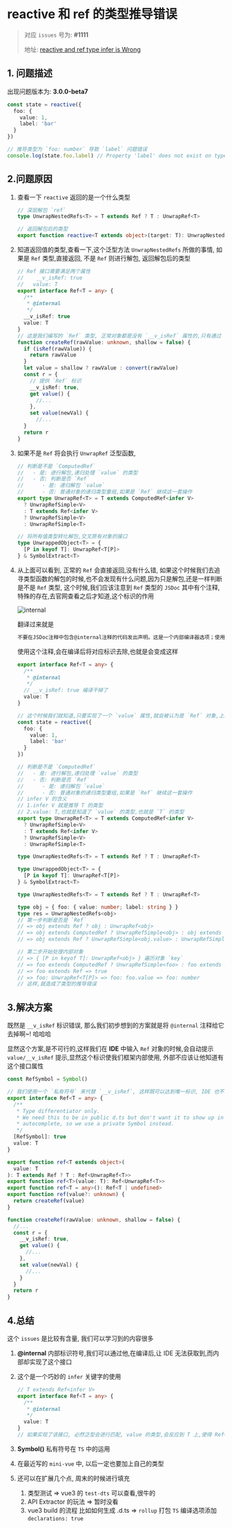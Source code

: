 # reactive 和 ref 的类型推导错误

> 对应 `issues` 号为: **#1111**
>
> 地址: [reactive and ref type infer is Wrong](https://github.com/vuejs/vue-next/issues/1111)

## 1. 问题描述

出现问题版本为: **3.0.0-beta7**

```ts
const state = reactive({
  foo: {
    value: 1,
    label: 'bar'
  }
})

// 推导类型为 `foo: number` 导致 `label` 问题错误
console.log(state.foo.label) // Property 'label' does not exist on type 'number'
```

## 2.问题原因

1. 查看一下 `reactive` 返回的是一个什么类型

   ```ts
   // 深层解包 `ref`
   type UnwrapNestedRefs<T> = T extends Ref ? T : UnwrapRef<T>

   // 返回解包后的类型
   export function reactive<T extends object>(target: T): UnwrapNestedRefs<T>
   ```

2. 知道返回值的类型,查看一下,这个泛型方法 `UnwrapNestedRefs` 所做的事情, 如果是 `Ref` 类型,直接返回, 不是 `Ref` 则进行解包, 返回解包后的类型

   ```ts
   // Ref 接口需要满足两个属性
   // 	 __v_isRef: true
   //   value: T
   export interface Ref<T = any> {
     /**
      * @internal
      */
     __v_isRef: true
     value: T
   }
   // 这是我们编写的 `Ref` 类型, 正常对象都是没有 `__v_isRef` 属性的,只有通过 `ref` 函数创建的对象,才会拥有这个属性
   function createRef(rawValue: unknown, shallow = false) {
     if (isRef(rawValue)) {
       return rawValue
     }
     let value = shallow ? rawValue : convert(rawValue)
     const r = {
       // 提供 `Ref` 标识
       __v_isRef: true,
       get value() {
         //...
       },
       set value(newVal) {
         //...
     }
     return r
   }
   ```

3. 如果不是 `Ref` 将会执行 `UnwrapRef` 泛型函数,

   ```ts
   // 判断是不是 `ComputedRef`
   //   - 是: 进行解包,递归处理 `value` 的类型
   //   - 否: 判断是否 `Ref`
   //      - 是: 递归解包 `value`
   //      - 否: 普通对象的递归类型重组,如果是 `Ref` 继续这一套操作
   export type UnwrapRef<T> = T extends ComputedRef<infer V>
     ? UnwrapRefSimple<V>
     : T extends Ref<infer V>
     ? UnwrapRefSimple<V>
     : UnwrapRefSimple<T>

   // 将所有值类型转化解包,交叉原有对象的接口
   type UnwrappedObject<T> = {
     [P in keyof T]: UnwrapRef<T[P]>
   } & SymbolExtract<T>
   ```

4. 从上面可以看到, 正常的 `Ref` 会直接返回,没有什么错, 如果这个时候我们去追寻类型函数的解包的时候,也不会发现有什么问题,因为只是解包,还是一样判断是不是 `Ref` 类型, 这个时候,我们应该注意到 `Ref` 类型的 `JSDoc` 其中有个注释,特殊的存在,去官网查看之后才知道,这个标识的作用

   ![internal](https://pic.imgdb.cn/item/61b1eeb02ab3f51d91ec4594.jpg)

   翻译过来就是

   ```txt
   不要在JSDoc注释中包含@internal注释的代码发出声明。这是一个内部编译器选项；使用的风险由您自己承担，因为编译器不会检查结果是否有效。如果您正在搜索一个工具来处理d.ts文件中的其他可见性级别
   ```

   使用这个注释,会在编译后将对应标识去除,也就是会变成这样

   ```ts
   export interface Ref<T = any> {
     /**
      * @internal
      */
     // __v_isRef: true 编译干掉了
     value: T
   }

   // 这个时候我们就知道,只要实现了一个 `value` 属性,就会被认为是 `Ref` 对象,上面的问题也就会变成
   const state = reactive({
     foo: {
       value: 1,
       label: 'bar'
     }
   })

   // 判断是不是 `ComputedRef`
   //   - 是: 进行解包,递归处理 `value` 的类型
   //   - 否: 判断是否 `Ref`
   //      - 是: 递归解包 `value`
   //      - 否: 普通对象的递归类型重组,如果是 `Ref` 继续这一套操作
   // infer V 的含义
   // 1.infer V 就是推导 T 的类型
   // 2.value: T,也就是知道了 `value` 的类型,也就是 `T` 的类型
   export type UnwrapRef<T> = T extends ComputedRef<infer V>
     ? UnwrapRefSimple<V>
     : T extends Ref<infer V>
     ? UnwrapRefSimple<V>
     : UnwrapRefSimple<T>

   type UnwrapNestedRefs<T> = T extends Ref ? T : UnwrapRef<T>

   type UnwrappedObject<T> = {
     [P in keyof T]: UnwrapRef<T[P]>
   } & SymbolExtract<T>

   type UnwrapNestedRefs<T> = T extends Ref ? T : UnwrapRef<T>

   type obj = { foo: { value: number; label: string } }
   type res = UnwrapNestedRefs<obj>
   // 第一步判断是否是 `Ref`
   // => obj extends Ref ? obj : UnwrapRef<obj>
   // => obj extends ComputedRef ? UnwrapRefSimple<obj> : obj extends Ref ? UnwrapRefSimple<obj.value> : UnwrapRefSimple<obj> // 不是`computed` 没有实现 `effect` 接口
   // => obj extends Ref ? UnwrapRefSimple<obj.value> : UnwrapRefSimple<obj>

   // 第二步开始处理内部对象
   // => { [P in keyof T]: UnwrapRef<obj> } 遍历对象 `key`
   // => foo extends ComputedRef ? UnwrapRefSimple<foo> : foo extends Ref ? UnwrapRefSimple<foo.value> : UnwrapRefSimple<foo> // 不是`computed` 没有实现 `effect` 接口
   // => foo extends Ref => true
   // => foo: UnwrapRef<T[P]> => foo: foo.value => foo: number
   // 这样,就造成了类型的推导错误
   ```

## 3.解决方案

既然是 `__v_isRef` 标识错误, 那么我们初步想到的方案就是将 `@internal` 注释给它去掉啊~! 哈哈哈

显然这个方案,是不可行的,这样我们在 **IDE** 中输入 `Ref` 对象的时候,会自动提示 `value/__v_isRef` 提示,显然这个标识使我们框架内部使用, 外部不应该让他知道有这个接口属性

```ts
const RefSymbol = Symbol()

// 我们使用一个 `私有符号` 来代替 `__v_isRef`, 这样既可以达到唯一标识, IDE 也不会提示我们的 symbol 私有符号
export interface Ref<T = any> {
  /**
   * Type differentiator only.
   * We need this to be in public d.ts but don't want it to show up in IDE
   * autocomplete, so we use a private Symbol instead.
   */
  [RefSymbol]: true
  value: T
}

export function ref<T extends object>(
  value: T
): T extends Ref ? T : Ref<UnwrapRef<T>>
export function ref<T>(value: T): Ref<UnwrapRef<T>>
export function ref<T = any>(): Ref<T | undefined>
export function ref(value?: unknown) {
  return createRef(value)
}

function createRef(rawValue: unknown, shallow = false) {
  //...
  const r = {
    __v_isRef: true,
    get value() {
      //...
    },
    set value(newVal) {
      //...
    }
  }
  return r
}
```

## 4.总结

这个 `issues` 是比较有含量, 我们可以学习到的内容很多

1. **@internal** 内部标识符号,我们可以通过他,在编译后,让 IDE 无法获取到,而内部却实现了这个接口

2. 这个是一个巧妙的 `infer` 关键字的使用

   ```ts
   // T extends Ref<infer V>
   export interface Ref<T = any> {
     /**
      * @internal
      */
     value: T
   }
   // 如果实现了该接口, 必然泛型会进行匹配, value 的类型,会反应到 T 上,使得 Ref<infer V> V === T,得到了 `value` 的类型, 使得解包变得简单
   ```

3. **Symbol()** 私有符号在 `TS` 中的运用

4. 在最近写的 `mini-vue` 中, 以后一定也要加上自己的类型

5. 还可以在扩展几个点, 周末的时候进行填充

   1. 类型测试 => vue3 的 `test-dts` 可以查看,很牛的
   2. API Extractor 的玩法 => 暂时没看
   3. vue3 build 的流程 比如如何生成 .d.ts => `rollup` 打包 `TS` 编译选项添加 `declarations: true`
